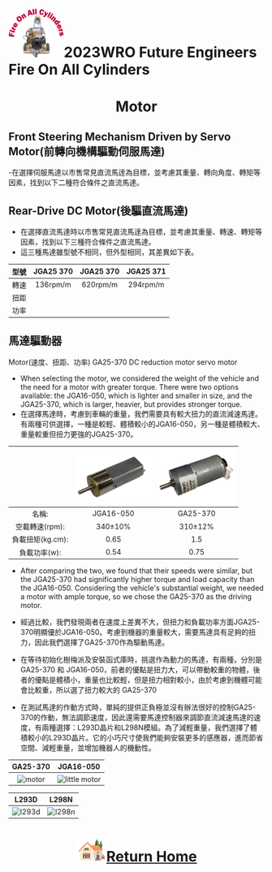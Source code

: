 ![LOGO](../../other/img/logo.png)2023WRO Future Engineers Fire On All Cylinders  
====
# <div align="center">Motor</div> 
## Front Steering Mechanism Driven by Servo Motor(前轉向機構驅動伺服馬達)
-在選擇伺服馬達以市售常見直流馬逹為目標，並考慮其重量、轉向角度、轉矩等因素，找到以下二種符合條件之直流馬達。


## Rear-Drive DC Motor(後驅直流馬達)
- 在選擇直流馬達時以市售常見直流馬逹為目標，並考慮其重量、轉速、轉矩等因素，找到以下三種符合條件之直流馬達。
- 這三種馬達雖型號不相同，但外型相同，其差異如下表。

| 型號 |JGA25 370 |JGA25 370|JGA25 371|
|:---:|:---:|:---:|:---:|
|轉速|136rpm/m|620rpm/m|294rpm/m|
|扭距||||
|功率||||

## 馬達驅動器


Motor(速度、扭距、功率)
GA25-370 DC reduction motor
servo motor


- When selecting the motor, we considered the weight of the vehicle and the need for a motor with greater torque. There were two options available: the JGA16-050, which is lighter and smaller in size, and the JGA25-370, which is larger, heavier, but provides stronger torque.
- 在選擇馬達時，考慮到車輛的重量，我們需要具有較大扭力的直流減速馬達。有兩種可供選擇，一種是較輕、體積較小的JGA16-050，另一種是體積較大、重量較重但扭力更強的JGA25-370。


||  <img src="./img/JGA16-050.png" width = "150" height = "" alt="little motor" align=center /> | <img src="./img/Motor.png" width = "150" height = "" alt="motor" align=center /> |
| :---: | :---: |:---:|
| 名稱: | JGA16-050 | GA25-370 |
| 空載轉速(rpm): | 340±10% | 310±12% |
| 負載扭矩(kg.cm): | 0.65 | 1.5 |
| 負載功率(w): | 0.54 | 0.75 |

- After comparing the two, we found that their speeds were similar, but the JGA25-370 had significantly higher torque and load capacity than the JGA16-050. Considering the vehicle's substantial weight, we needed a motor with ample torque, so we chose the GA25-370 as the driving motor.
- 經過比較，我們發現兩者在速度上差異不大，但扭力和負載功率方面JGA25-370明顯優於JGA16-050。考慮到機器的重量較大，需要馬達具有足夠的扭力，因此我們選擇了GA25-370作為驅動馬達。






- 在等待初始化樹梅派及安裝函式庫時，挑選作為動力的馬達，有兩種，分別是 GA25-370 和 JGA16-050，前者的優點是扭力大，可以帶動較重的物體，後者的優點是體積小，重量也比較輕，但是扭力相對較小，由於考慮到機體可能會比較重，所以選了扭力較大的 GA25-370   
- 在測試馬達的作動方式時，單純的提供正負極並沒有辦法很好的控制GA25-370的作動，無法調節速度，因此還需要馬達控制器來調節直流減速馬達的速度，有兩種選擇：L293D晶片和L298N模組。為了減輕重量，我們選擇了體積較小的L293D晶片。它的小巧尺寸使我們能夠安裝更多的感應器，進而節省空間、減輕重量，並增加機器人的機動性。


| GA25-370 | JGA16-050 |
| :---: | :---: |
|  <img src="./img/3/Motor.png" width = "150" height = "" alt="motor" align=center /> | <img src="./img/3/JGA16-050.png" width = "150" height = "" alt="little motor" align=center /> |

| L293D | L298N |
| :---: | :---: |
|  <img src="./img/4/l293d.png" width = "150" height = "" alt="l293d" align=center /> | <img src="./img/4/L298N.png" width = "150" height = "" alt="l298n" align=center /> |
# <div align="center">![HOME](../../other/img/Home.png)[Return Home](../../)</div>  
